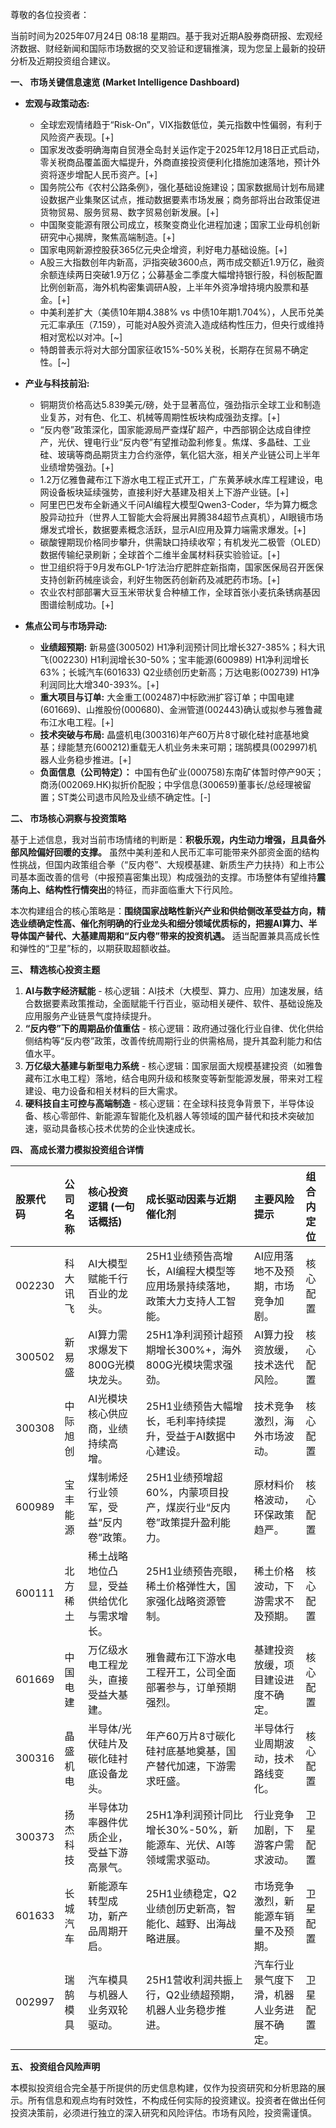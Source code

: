 尊敬的各位投资者：

当前时间为2025年07月24日 08:18 星期四。基于我对近期A股券商研报、宏观经济数据、财经新闻和国际市场数据的交叉验证和逻辑推演，现为您呈上最新的投研分析及近期投资组合建议。

**一、 市场关键信息速览 (Market Intelligence Dashboard)**

*   **宏观与政策动态:**
    *   全球宏观情绪趋于“Risk-On”，VIX指数低位，美元指数中性偏弱，有利于风险资产表现。[+]
    *   国家发改委明确海南自贸港全岛封关运作定于2025年12月18日正式启动，零关税商品覆盖面大幅提升，外商直接投资便利化措施加速落地，预计外资将逐步增配人民币资产。[+]
    *   国务院公布《农村公路条例》，强化基础设施建设；国家数据局计划布局建设数据产业集聚区试点，推动数据要素市场发展；商务部将出台政策促进货物贸易、服务贸易、数字贸易创新发展。[+]
    *   中国聚变能源有限公司成立，核聚变商业化进程加速；国家工业母机创新研究中心揭牌，聚焦高端制造。[+]
    *   国家电网新源控股获365亿元央企增资，利好电力基础设施。[+]
    *   A股三大指数创年内新高，沪指突破3600点，两市成交额近1.9万亿，融资余额连续两日突破1.9万亿；公募基金二季度大幅增持银行股，科创板配置比例创新高，海外机构密集调研A股，上半年外资净增持境内股票和基金。[+]
    *   中美利差扩大（美债10年期4.388% vs 中债10年期1.704%），人民币兑美元汇率承压（7.159），可能对A股外资流入造成结构性压力，但央行或维持相对宽松以对冲。[~]
    *   特朗普表示将对大部分国家征收15%-50%关税，长期存在贸易不确定性。[~]

*   **产业与科技前沿:**
    *   铜期货价格高达5.839美元/磅，处于显著高位，强劲指示全球工业和制造业复苏，对有色、化工、机械等周期性板块构成强劲支撑。[+]
    *   “反内卷”政策深化，国家能源局严查煤矿超产，中西部钢企达成自律控产，光伏、锂电行业“反内卷”有望推动盈利修复。焦煤、多晶硅、工业硅、玻璃等商品期货主力合约涨停，氧化铝大涨，相关产业链公司上半年业绩增势强劲。[+]
    *   1.2万亿雅鲁藏布江下游水电工程正式开工，广东黄茅峡水库工程建设，电网设备板块延续强势，直接利好大基建及相关上下游产业链。[+]
    *   阿里巴巴发布全新通义千问AI编程大模型Qwen3-Coder，华为算力概念股异动拉升（世界人工智能大会将展出昇腾384超节点真机），AI眼镜市场爆发式增长，数据要素概念活跃，显示AI应用及算力端需求爆发。[+]
    *   碳酸锂期现价格同步攀升，供需缺口持续收窄；有机发光二极管（OLED）数据传输纪录刷新；全球首个二维半金属材料获实验验证。[+]
    *   世卫组织将于9月发布GLP-1疗法治疗肥胖症新指南，国家医保局召开医保支持创新药械座谈会，利好生物医药创新药及减肥药市场。[+]
    *   农业农村部部署大豆玉米带状复合种植工作，全球首张小麦抗条锈病基因图谱绘制成功。[+]

*   **焦点公司与市场异动:**
    *   **业绩超预期:** 新易盛(300502) H1净利润预计同比增长327-385%；科大讯飞(002230) H1利润增长30-50%；宝丰能源(600989) H1净利润增长63%；长城汽车(601633) Q2业绩创历史新高；万达电影(002739) H1净利润同比大增340-393%。[+]
    *   **重大项目与订单:** 大金重工(002487)中标欧洲扩容订单；中国电建(601669)、山推股份(000680)、金洲管道(002443)确认或拟参与雅鲁藏布江水电工程。[+]
    *   **技术突破与布局:** 晶盛机电(300316)年产60万片8寸碳化硅衬底基地奠基；绿能慧充(600212)重载无人机业务未来可期；瑞鹄模具(002997)机器人业务稳步推进。[+]
    *   **负面信息（公司特定）：** 中国有色矿业(000758)东南矿体暂时停产90天；商汤(002069.HK)拟折价配股；中孚信息(300659)董事长/总经理被留置；ST类公司退市风险及业绩不确定性。[-]

**二、 市场核心洞察与投资策略**

基于上述信息，我对当前市场情绪的判断是：**积极乐观，内生动力增强，且具备外部风险偏好回暖的支撑。** 虽然中美利差和人民币汇率可能带来外部资金面的结构性挑战，但国内政策组合拳（“反内卷”、大规模基建、新质生产力扶持）和上市公司基本面改善的信号（中报预喜密集出现）构成强劲的支撑。市场整体有望维持**震荡向上、结构性行情突出**的特征，而非面临重大下行风险。

本次构建组合的核心策略是：**围绕国家战略性新兴产业和供给侧改革受益方向，精选业绩确定性高、催化剂明确的行业龙头和细分领域优质标的，把握AI算力、半导体国产替代、大基建周期和“反内卷”带来的投资机遇。** 适当配置兼具高成长性和弹性的“卫星”标的，以期获取超额收益。

**三、 精选核心投资主题**

1.  **AI与数字经济赋能** - 核心逻辑：AI技术（大模型、算力、应用）加速发展，结合数据要素政策推动，全面赋能千行百业，驱动相关硬件、软件、基础设施及应用服务产业链景气度持续提升。
2.  **“反内卷”下的周期品价值重估** - 核心逻辑：政府通过强化行业自律、优化供给侧结构等“反内卷”政策，改善传统周期行业的供需格局，提升其盈利能力和估值水平。
3.  **万亿级大基建与新型电力系统** - 核心逻辑：国家层面大规模基建投资（如雅鲁藏布江水电工程）落地，结合电网升级和核聚变等新型能源发展，带来对工程建设、电力设备和相关材料的巨大需求。
4.  **硬科技自主可控与高端制造** - 核心逻辑：在全球科技竞争背景下，半导体设备、核心零部件、新能源车智能化及机器人等领域的国产替代和技术突破加速，驱动具备核心技术优势的企业快速成长。

**四、 高成长潜力模拟投资组合详情**

| 股票代码 | 公司名称 | 核心投资逻辑 (一句话概括) | 成长驱动因素与近期催化剂 | 主要风险提示 | 组合内定位 |
| :------- | :------- | :-------------------------- | :--------------------------- | :----------- | :--------- |
| 002230   | 科大讯飞 | AI大模型赋能千行百业的龙头。 | 25H1业绩预告高增长，AI编程大模型等应用场景持续落地，政策大力支持人工智能。 | AI应用落地不及预期，市场竞争加剧。 | 核心配置 |
| 300502   | 新易盛 | AI算力需求爆发下800G光模块龙头。 | 25H1净利润预计超预期增长300%+，海外800G光模块需求强劲。 | AI算力投资放缓，技术迭代风险。 | 核心配置 |
| 300308   | 中际旭创 | AI光模块核心供应商，业绩持续高增。 | 25H1业绩预告大幅增长，毛利率持续提升，受益于AI数据中心建设。 | 技术竞争激烈，海外市场波动。 | 核心配置 |
| 600989   | 宝丰能源 | 煤制烯烃行业领军，受益“反内卷”政策。 | 25H1业绩预增超60%，内蒙项目投产，煤炭行业“反内卷”政策提升盈利能力。 | 原材料价格波动，环保政策趋严。 | 核心配置 |
| 600111   | 北方稀土 | 稀土战略地位凸显，受益供给优化与需求增长。 | 25H1业绩预告亮眼，稀土价格弹性大，国家强化战略资源管制。 | 稀土价格波动，下游需求不及预期。 | 核心配置 |
| 601669   | 中国电建 | 万亿级水电工程龙头，直接受益大基建。 | 雅鲁藏布江下游水电工程开工，公司全面部署参与，订单预期强烈。 | 基建投资放缓，项目建设进度不确定。 | 核心配置 |
| 300316   | 晶盛机电 | 半导体/光伏硅片及碳化硅衬底设备龙头。 | 年产60万片8寸碳化硅衬底基地奠基，国产替代加速，下游需求旺盛。 | 半导体行业周期波动，技术路线变化。 | 核心配置 |
| 300373   | 扬杰科技 | 半导体功率器件优质企业，受益下游高景气。 | 25H1净利润预计同比增长30%-50%，新能源车、光伏、AI等领域需求驱动。 | 行业竞争加剧，下游客户需求波动。 | 卫星配置 |
| 601633   | 长城汽车 | 新能源车转型成功，新产品周期开启。 | 25H1业绩稳定，Q2业绩创历史新高，智能化、越野、出海战略进展。 | 市场竞争激烈，新能源车销量不及预期。 | 卫星配置 |
| 002997   | 瑞鹄模具 | 汽车模具与机器人业务双轮驱动。 | 25H1营收利润共振上行，Q2业绩超预期，机器人业务稳步推进。 | 汽车行业景气度下滑，机器人业务进展不确定。 | 卫星配置 |

**五、 投资组合风险声明**

本模拟投资组合完全基于所提供的历史信息构建，仅作为投资研究和分析思路的展示。所有信息和观点均有时效性，不构成任何实际的投资建议。投资者在做出任何投资决策前，必须进行独立的深入研究和风险评估。市场有风险，投资需谨慎。